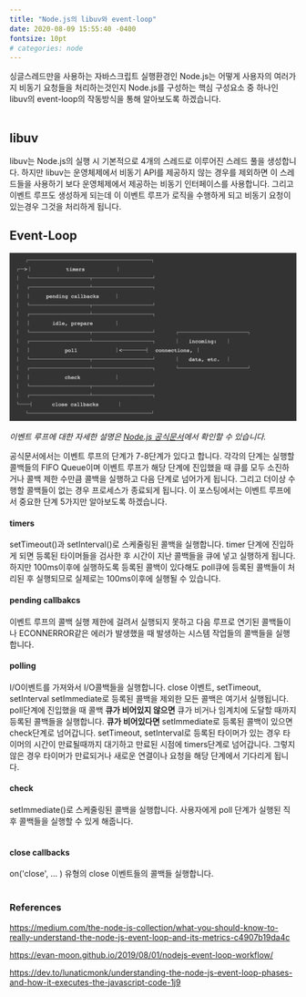 ```yaml
---
title: "Node.js의 libuv와 event-loop"
date: 2020-08-09 15:55:40 -0400
fontsize: 10pt
# categories: node
---
```


싱글스레드만을 사용하는 자바스크립트 실행환경인 Node.js는 어떻게 사용자의 여러가지 비동기 요청들을 처리하는것인지 Node.js를 구성하는 핵심 구성요소 중 하나인 libuv의 event-loop의 작동방식을 통해 알아보도록 하겠습니다.  
<br>

## libuv  

libuv는 Node.js의 실행 시 기본적으로 4개의 스레드로 이루어진 스레드 풀을 생성합니다. 하지만 libuv는 운영체제에서 비동기 API를 제공하지 않는 경우를 제외하면 이 스레드들을 사용하기 보다 운영체제에서 제공하는 비동기 인터페이스를 사용합니다. 그리고 이벤트 루프도 생성하게 되는데 이 이벤트 루프가 로직을 수행하게 되고 비동기 요청이 있는경우 그것을  처리하게 됩니다.
<br>

## Event-Loop  

![node_event_loop](../assets/node_event_loop.png)

_이벤트 루프에 대한 자세한 설명은 [Node.js 공식문서](https://nodejs.org/ko/docs/guides/event-loop-timers-and-nexttick/)에서 확인할 수 있습니다._  

공식문서에서는 이벤트 루프의 단계가 7-8단계가 있다고 합니다. 각각의 단계는 실행할 콜백들의 FIFO Queue이며 이벤트 루프가 해당 단계에 진입했을 때 큐를 모두 소진하거나 콜백 제한 수만큼 콜백을 실행하고 다음 단계로 넘어가게 됩니다. 그리고 더이상 수행할 콜백들이 없는 경우 프로세스가 종료되게 됩니다. 이 포스팅에서는 이벤트 루프에서 중요한 단계 5가지만 알아보도록 하겠습니다.

#### timers  
setTimeout()과 setInterval()로 스케줄링된 콜백을 실행합니다. timer 단계에 진입하게 되면 등록된 타이머들을 검사한 후 시간이 지난 콜백들을 큐에 넣고 실행하게 됩니다. 하지만 100ms이후에 실행하도록 등록된 콜백이 있다해도 poll큐에 등록된 콜백들이 처리된 후 실행되므로 실제로는 100ms이후에 실행될 수 있습니다.
<br>

#### pending callbakcs  
이벤트 루프의 콜백 실행 제한에 걸려서 실행되지 못하고 다음 루프로 연기된 콜백들이나 ECONNERROR같은 에러가 발생했을 때 발생하는 시스템 작업들의 콜백들을 실행합니다.
<br>

#### polling  
I/O이벤트를 가져와서 I/O콜백들을 실행합니다. close 이벤트, setTimeout, setInterval setImmediate로 등록된 콜백을 제외한 모든 콜백은 여기서 실행됩니다. poll단계에 진입했을 때 콜백 **큐가 비어있지 않으면** 큐가 비거나 임계치에 도달할 때까지 등록된 콜백들을 실행합니다. **큐가 비어있다면** setImmediate로 등록된 콜백이 있으면 check단계로 넘어갑니다. setTimeout, setInterval로 등록된 타이머가 있는 경우 타이머의 시간이 만료될때까지 대기하고 만료된 시점에 timers단계로 넘어갑니다. 그렇지 않은 경우 타이머가 만료되거나 새로운 연결이나 요청을 해당 단계에서 기다리게 됩니다.
<br>

#### check  
setImmediate()로 스케줄링된 콜백을 실행합니다. 사용자에게 poll 단계가 실행된 직후 콜백들을 실행할 수 있게 해줍니다.  
<br>

#### close callbacks  
on('close', ... ) 유형의 close 이벤트들의 콜백들 실행합니다.  
<br>

### References  

<https://medium.com/the-node-js-collection/what-you-should-know-to-really-understand-the-node-js-event-loop-and-its-metrics-c4907b19da4c>  

<https://evan-moon.github.io/2019/08/01/nodejs-event-loop-workflow/>  

<https://dev.to/lunaticmonk/understanding-the-node-js-event-loop-phases-and-how-it-executes-the-javascript-code-1j9>  